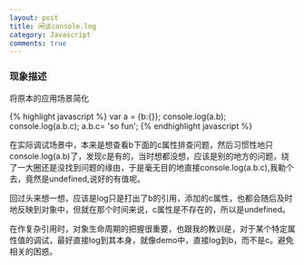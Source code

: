 ```yaml
---
layout: post
title: 闲谈console.log
category: Javascript
comments: true
---
```


### 现象描述

将原本的应用场景简化

{% highlight javascript %}
var a = {b:{}};
console.log(a.b);
console.log(a.b.c);
a.b.c= 'so fun';
{% endhighlight javascript %}

在实际调试场景中，本来是想查看b下面的c属性排查问题，然后习惯性地只console.log(a.b)了，发现c是有的，当时想都没想，应该是别的地方的问题，绕了一大圈还是没找到问题的缘由，于是毫无目的地直接console.log(a.b.c),我勒个去，竟然是undefined,说好的有值呢。

回过头来想一想，应该是log只是打出了b的引用，添加的c属性，也都会随后及时地反映到对象中，但就在那个时间来说，c属性是不存在的，所以是undefined。

在作复杂引用时，对象生命周期的把握很重要，也跟我的教训是，对于某个特定属性值的调试，最好直接log到其本身，就像demo中，直接log到b，而不是c。避免相关的困惑。

